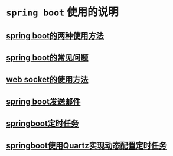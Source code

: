 ﻿# `spring boot` 使用的说明

## [spring boot的两种使用方法](springboot的两种使用方法.md)

## [spring boot的常见问题](springboot常见问题.md)

## [web socket的使用方法](websocket.md)

## [spring boot发送邮件](springboot发送邮件.md)

## [springboot定时任务](springboot定时任务.md)

## [springboot使用Quartz实现动态配置定时任务](springboot使用Quartz实现动态配置定时任务.md)